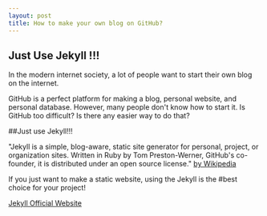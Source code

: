 ```yaml
---
layout: post
title: How to make your own blog on GitHub?
---
```


## Just Use Jekyll !!!

In the modern internet society, a lot of people want to start their own blog on the internet.

GitHub is a perfect platform for making a blog, personal website, and personal database.
However, many people don't know how to start it. 
Is GitHub too difficult? Is there any easier way to do that?


##Just use Jekyll!!!

"Jekyll is a simple, blog-aware, static site generator for personal, project, or organization sites. Written in Ruby by Tom Preston-Werner, GitHub's co-founder, it is distributed under an open source license."
[by Wikipedia](https://en.wikipedia.org/wiki/Jekyll_(software))

If you just want to make a static website, using the Jekyll is the #best choice for your project!

[Jekyll Official Website](https://jekyllrb.com/)
